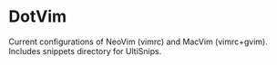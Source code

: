 # DotVim

Current configurations of NeoVim (vimrc) and MacVim (vimrc+gvim).  Includes snippets directory for UltiSnips.
